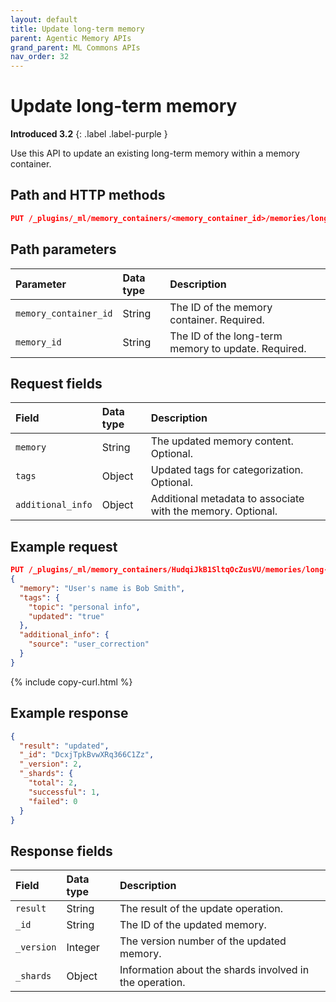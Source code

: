 ```yaml
---
layout: default
title: Update long-term memory
parent: Agentic Memory APIs
grand_parent: ML Commons APIs
nav_order: 32
---
```


# Update long-term memory
**Introduced 3.2**
{: .label .label-purple }

Use this API to update an existing long-term memory within a memory container.

## Path and HTTP methods

```json
PUT /_plugins/_ml/memory_containers/<memory_container_id>/memories/long-term/<memory_id>
```

## Path parameters

| Parameter | Data type | Description |
| :--- | :--- | :--- |
| `memory_container_id` | String | The ID of the memory container. Required. |
| `memory_id` | String | The ID of the long-term memory to update. Required. |

## Request fields

| Field | Data type | Description |
| :--- | :--- | :--- |
| `memory` | String | The updated memory content. Optional. |
| `tags` | Object | Updated tags for categorization. Optional. |
| `additional_info` | Object | Additional metadata to associate with the memory. Optional. |

## Example request

```json
PUT /_plugins/_ml/memory_containers/HudqiJkB1SltqOcZusVU/memories/long-term/DcxjTpkBvwXRq366C1Zz
{
  "memory": "User's name is Bob Smith",
  "tags": {
    "topic": "personal info",
    "updated": "true"
  },
  "additional_info": {
    "source": "user_correction"
  }
}
```
{% include copy-curl.html %}

## Example response

```json
{
  "result": "updated",
  "_id": "DcxjTpkBvwXRq366C1Zz",
  "_version": 2,
  "_shards": {
    "total": 2,
    "successful": 1,
    "failed": 0
  }
}
```

## Response fields

| Field | Data type | Description |
| :--- | :--- | :--- |
| `result` | String | The result of the update operation. |
| `_id` | String | The ID of the updated memory. |
| `_version` | Integer | The version number of the updated memory. |
| `_shards` | Object | Information about the shards involved in the operation. |
